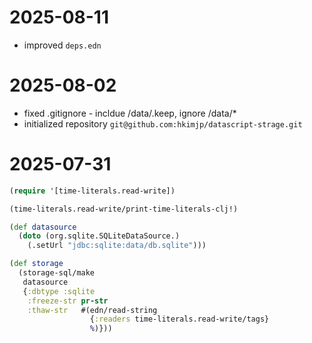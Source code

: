 # 2025-08-11

- improved `deps.edn`

# 2025-08-02

- fixed .gitignore - incldue /data/.keep, ignore /data/*
- initialized repository `git@github.com:hkimjp/datascript-strage.git`

# 2025-07-31

```clojure
(require '[time-literals.read-write])

(time-literals.read-write/print-time-literals-clj!)

(def datasource
  (doto (org.sqlite.SQLiteDataSource.)
    (.setUrl "jdbc:sqlite:data/db.sqlite")))

(def storage
  (storage-sql/make
   datasource
   {:dbtype :sqlite
    :freeze-str pr-str
    :thaw-str   #(edn/read-string
                  {:readers time-literals.read-write/tags}
                  %)}))
```
